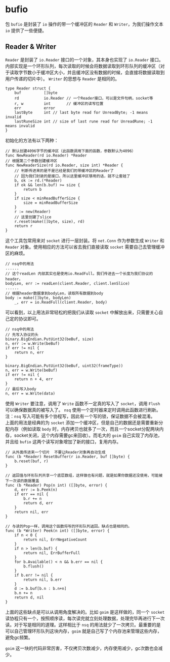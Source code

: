 # bufio
包 `bufio` 是封装了 `io` 操作的带一个缓冲区的 `Reader` 和 `Writer`，为我们操作文本 `io` 提供了一些便捷。

## Reader & Writer
`Reader` 是封装了 `io.Reader` 接口的一个对象，其本身也实现了 `io.Reader` 接口。内部实现是一个环形队列，每次读取的时候会将数据读取到环形队列的缓冲区（对于读取字节数小于缓冲区大小，并且缓冲区没有数据的时候，会直接将数据读取到用户传递的切片中）。 `Writer` 的思想与 `Reader` 是相同的。

```
type Reader struct {
	buf          []byte
	rd           io.Reader // 一个Reader接口，可以是文件句柄，socket等
	r, w         int       // 缓冲区的读写位置
	err          error
	lastByte     int // last byte read for UnreadByte; -1 means invalid
	lastRuneSize int // size of last rune read for UnreadRune; -1 means invalid
}
```
初始化的方法有以下两种：
```
// 默认创建4096字节的缓冲区（此函数调用下面的函数，参数默认为4096）
func NewReader(rd io.Reader) *Reader
// 根据第二个参数创建缓冲区
func NewReaderSize(rd io.Reader, size int) *Reader {
	// 判断传进来的是不是已经是我们的带缓冲区的Reader了
    // 因为我们封装的是接口，所以这里缓冲区够用的话，就不让套娃了
	b, ok := rd.(*Reader)
	if ok && len(b.buf) >= size {
		return b
	}
	if size < minReadBufferSize {
		size = minReadBufferSize
	}
	r := new(Reader)
    // 这里创建了slice
	r.reset(make([]byte, size), rd)
	return r
}
```
这个工具包常用来对 `socket` 进行一层封装。将 `net.Conn` 作为参数生成 `Writer` 和 `Reader` 对象。使用相应的方法可以省去我们直接读取 `socket` 需要自己去管理缓冲区的麻烦。
```
// nsq中的用法
......
// 这个readLen 内部其实也是使用io.ReadFull。我们传进去一个长度为我们协议的header。
bodyLen, err := readLen(client.Reader, client.lenSlice)
......
// 根据header数据拿到bodyLen，读取所有数据到body
body := make([]byte, bodyLen)
	_, err = io.ReadFull(client.Reader, body)
```
可以看到，以上用法非常轻松的把我们从读取 `socket` 中解放出来，只需要关心自己定的协议即可。
```
// nsq中的用法
// 先写入协议的头
binary.BigEndian.PutUint32(beBuf, size)
n, err := w.Write(beBuf)
if err != nil {
	return n, err
}

binary.BigEndian.PutUint32(beBuf, uint32(frameType))
n, err = w.Write(beBuf)
if err != nil {
	return n + 4, err
}
// 最后写入body
n, err = w.Write(data)
```
使用 `Writer` 要注意，调用了 `Write` 函数不一定真的写入了 `socket`，调用 `Flush` 可以确保数据真的被写入了。 `nsq` 使用一个定时器来定时调用此函数进行刷新。注：`nsq` 写入可能有多个协程写，因此有一个写的锁，保证数据不会被混淆。  
上面的用法是经典的为 `socket` 添加一个缓冲区，但是自己的数据还是需要重新分配内存（例如读取 `body` 时，内存拷贝也就多了一次，而且一个socket分配两块内存，socket关闭，这个内存需要gc来回收）。而毛大的 `goim` 自己实现了内存池，并且给 `bufio` 这两个读写对象增加了新的接口，复用内存。
```
// 从外面传进来一个切片  不要让Reader对象再自动生成
func (b *Reader) ResetBuffer(r io.Reader, buf []byte) {
	b.reset(buf, r)
}

// 返回值与环形队列共享一个底层数组，这样做也有问题，就是如果你数据还没使用，可能被下一次读的数据覆盖
func (b *Reader) Pop(n int) ([]byte, error) {
	d, err := b.Peek(n)
	if err == nil {
		b.r += n
		return d, err
	}
	return nil, err
}

// 与读的Pop一样，调用这个函数将写的环形队列返回。缺点也是相同的。
func (b *Writer) Peek(n int) ([]byte, error) {
	if n < 0 {
		return nil, ErrNegativeCount
	}
	if n > len(b.buf) {
		return nil, ErrBufferFull
	}
	for b.Available() < n && b.err == nil {
		b.flush()
	}
	if b.err != nil {
		return nil, b.err
	}
	d := b.buf[b.n : b.n+n]
	b.n += n
	return d, nil
}
```
上面的这些缺点是可以从调用角度解决的。比如 `goim` 是这样做的，同一个 `socket` 读协程只有一个，按照顺序读，每次读完就立刻处理数据，处理完毕再进行下一次读。对于写是相同的道理。这样相比于 `nsq` 的用法就少了一次拷贝。最重要的是可以自己管理环形队列这块内存，`goim` 就是自己写了个内存池来管理这些内存，避免gc频繁。

`goim` 这一块的代码非常厉害，不仅拷贝次数减少，内存使用减少，gc次数也会减少。
